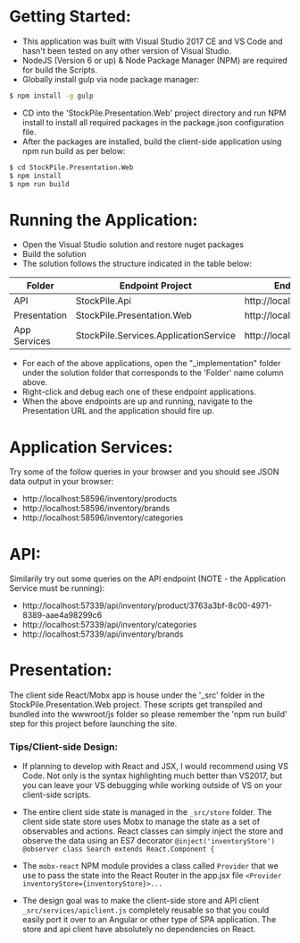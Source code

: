 # Getting Started:
  - This application was built with Visual Studio 2017 CE and VS Code and hasn't been tested on any other version of Visual Studio.
  - NodeJS (Version 6 or up) & Node Package Manager (NPM) are required for build the Scripts.
  - Globally install gulp via node package manager:

```sh
$ npm install -g gulp
```


- CD into the 'StockPile.Presentation.Web' project directory and run NPM install to install all required packages in the package.json configuration file. 
- After the packages are installed, build the client-side application using npm run build as per below:

```sh
$ cd StockPile.Presentation.Web
$ npm install
$ npm run build
```


# Running the Application:
- Open the Visual Studio solution and restore nuget packages
- Build the solution
- The solution follows the structure indicated in the table below:

| Folder        | Endpoint Project                      | Endpoint  |
| ------------- |---------------------------------------| ----------|
| API           | StockPile.Api                         | http://localhost:57339/ |
| Presentation  | StockPile.Presentation.Web            | http://localhost:58413/ |
| App Services  | StockPile.Services.ApplicationService | http://localhost:58596/ |

- For each of the above applications, open the "_implementation" folder under the solution folder that corresponds to the 'Folder' name column above.
- Right-click and debug each one of these endpoint applications.
- When the above endpoints are up and running, navigate to the Presentation URL and the application should fire up.


# Application Services:
Try some of the follow queries in your browser and you should see JSON data output in your browser:
- http://localhost:58596/inventory/products
- http://localhost:58596/inventory/brands
- http://localhost:58596/inventory/categories

# API:
Similarily try out some queries on the API endpoint (NOTE - the Application Service must be running):
- http://localhost:57339/api/inventory/product/3763a3bf-8c00-4971-8389-aae4a98299c6
- http://localhost:57339/api/inventory/categories
- http://localhost:57339/api/inventory/brands

# Presentation:
The client side React/Mobx app is house under the '_src' folder in the StockPile.Presentation.Web project. These scripts get transpiled and bundled into the wwwroot/js folder so please remember the 'npm run build' step for this project before launching the site.

### Tips/Client-side Design:

- If planning to develop with React and JSX, I would recommend using VS Code. Not only is the syntax highlighting much better than VS2017, but you can leave your VS debugging while working outside of VS on your client-side scripts.


- The entire client side state is managed in the `_src/store` folder. The client side state store uses Mobx to manage the state as a set of observables and actions. React classes can simply inject the store and observe the data using an ES7 decorator `@inject('inventoryStore') @observer class Search extends React.Component {` 


- The `mobx-react` NPM module provides a class called `Provider` that we use to pass the state into the React Router in the app.jsx file `<Provider inventoryStore={inventoryStore}>...`


- The design goal was to make the client-side store and API client `_src/services/apiclient.js` completely reusable so that you could easily port it over to an Angular or other type of SPA application. The store and api client have absolutely no dependencies on React.
